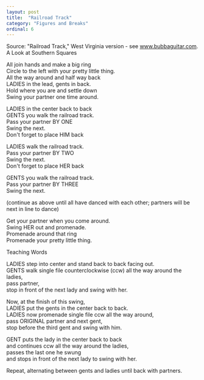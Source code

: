 ```yaml
---
layout: post
title:  "Railroad Track"
category: "Figures and Breaks"
ordinal: 6
---
```

  
Source: "Railroad Track," West Virginia version - see www.bubbaguitar.com. A Look at Southern Squares  
  
All join hands and make a big ring   
Circle to the left with your pretty little thing.   
All the way around and half way back   
LADIES in the lead, gents in back.   
Hold where you are and settle down   
Swing your partner one time around.  
  
LADIES in the center back to back   
GENTS you walk the railroad track.   
Pass your partner BY ONE   
Swing the next.   
Don't forget to place HIM back  
  
LADIES walk the railroad track.   
Pass your partner BY TWO   
Swing the next.   
Don't forget to place HER back  
  
GENTS you walk the railroad track.   
Pass your partner BY THREE   
Swing the next.  
  
(continue as above until all have danced with each other; partners will be next in line to dance)  
  
Get your partner when you come around.   
Swing HER out and promenade.   
Promenade around that ring   
Promenade your pretty little thing.  
  
Teaching Words  
  
LADIES step into center and stand back to back facing out.   
GENTS walk single file counterclockwise (ccw) all the way around the ladies,   
pass partner,   
stop in front of the next lady and swing with her.  
  
Now, at the finish of this swing,   
LADIES put the gents in the center back to back.   
LADIES now promenade single file ccw all the way around,   
pass ORIGINAL partner and next gent,   
stop before the third gent and swing with him.  
  
GENT puts the lady in the center back to back   
and continues ccw all the way around the ladies,   
passes the last one he swung   
and stops in front of the next lady to swing with her.  
  
Repeat, alternating between gents and ladies until back with partners.  
  